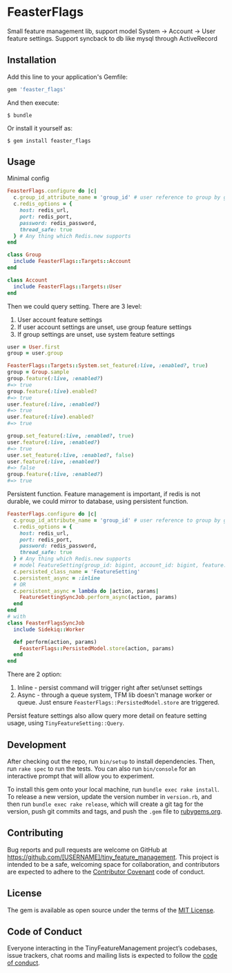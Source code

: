 # FeasterFlags

Small feature management lib, support model System -> Account -> User feature settings.
Support syncback to db like mysql through ActiveRecord

## Installation

Add this line to your application's Gemfile:

```ruby
gem 'feaster_flags'
```

And then execute:

    $ bundle

Or install it yourself as:

    $ gem install feaster_flags

## Usage

Minimal config
```ruby
FeasterFlags.configure do |c|
  c.group_id_attribute_name = 'group_id' # user reference to group by group_id
  c.redis_options = {
    host: redis_url,
    port: redis_port,
    password: redis_password,
    thread_safe: true
  } # Any thing which Redis.new supports
end

class Group
  include FeasterFlags::Targets::Account
end

class Account
  include FeasterFlags::Targets::User
end
```

Then we could query setting. There are 3 level:
  1. User account feature settings
  2. If user account settings are unset, use group feature settings
  3. If group settings are unset, use system feature settings

```ruby
user = User.first
group = user.group

FeasterFlags::Targets::System.set_feature(:live, :enabled?, true)
group = Group.sample
group.feature(:live, :enabled?)
#=> true
group.feature(:live).enabled?
#=> true
user.feature(:live, :enabled?)
#=> true
user.feature(:live).enabled?
#=> true

group.set_feature(:live, :enabled?, true)
user.feature(:live, :enabled?)
#=> true
user.set_feature(:live, :enabled?, false)
user.feature(:live, :enabled?)
#=> false
group.feature(:live, :enabled?)
#=> true
```

Persistent function. Feature management is important, if redis is not durable, we could mirror to database, using persistent function.

```ruby
FeasterFlags.configure do |c|
  c.group_id_attribute_name = 'group_id' # user reference to group by group_id
  c.redis_options = {
    host: redis_url,
    port: redis_port,
    password: redis_password,
    thread_safe: true
  } # Any thing which Redis.new supports
  # model FeatureSetting(group_id: bigint, account_id: bigint, feature: string, setting: string, value: string)
  c.persisted_class_name = 'FeatureSetting'
  c.persistent_async = :inline
  # OR
  c.persistent_async = lambda do |action, params|
    FeatureSettingSyncJob.perform_async(action, params)
  end
end
# with
class FeasterFlagsSyncJob
  include Sidekiq::Worker

  def perform(action, params)
    FeasterFlags::PersistedModel.store(action, params)
  end
end
```

There are 2 option:
  1. Inline - persist command will trigger right after set/unset settings
  2. Async - through a queue system, TFM lib doesn't manage worker or queue.
  Just ensure `FeasterFlags::PersistedModel.store` are triggered.

Persist feature settings also allow query more detail on feature setting usage, using `TinyFeatureSetting::Query`.

## Development

After checking out the repo, run `bin/setup` to install dependencies. Then, run `rake spec` to run the tests. You can also run `bin/console` for an interactive prompt that will allow you to experiment.

To install this gem onto your local machine, run `bundle exec rake install`. To release a new version, update the version number in `version.rb`, and then run `bundle exec rake release`, which will create a git tag for the version, push git commits and tags, and push the `.gem` file to [rubygems.org](https://rubygems.org).

## Contributing

Bug reports and pull requests are welcome on GitHub at https://github.com/[USERNAME]/tiny_feature_management. This project is intended to be a safe, welcoming space for collaboration, and contributors are expected to adhere to the [Contributor Covenant](http://contributor-covenant.org) code of conduct.

## License

The gem is available as open source under the terms of the [MIT License](https://opensource.org/licenses/MIT).

## Code of Conduct

Everyone interacting in the TinyFeatureManagement project’s codebases, issue trackers, chat rooms and mailing lists is expected to follow the [code of conduct](https://github.com/[USERNAME]/tiny_feature_management/blob/master/CODE_OF_CONDUCT.md).
